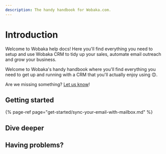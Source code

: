 ```yaml
---
description: The handy handbook for Wobaka.com.
---
```


# Introduction

Welcome to Wobaka help docs! Here you'll find everything you need to setup and use Wobaka CRM to tidy up your sales, automate email outreach and grow your business.

Welcome to Wobaka's handy handbook where you'll find everything you need to get up and running with a CRM that you'll actually enjoy using 😊.

Are we missing something? [Let us know](https://wobaka.com/support)!

## Getting started

{% page-ref page="get-started/sync-your-email-with-mailbox.md" %}

## Dive deeper



## Having problems?




